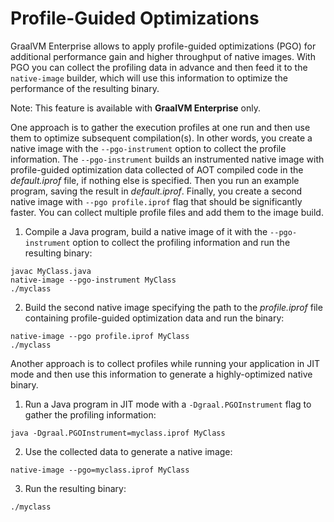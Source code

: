 # Profile-Guided Optimizations

GraalVM Enterprise allows to apply profile-guided optimizations (PGO)
for additional performance gain and higher throughput of native images. With
PGO you can collect the profiling data in advance and then feed it to the `native-image` builder, which will use this information to optimize the performance of the resulting binary.

Note: This feature is available with **GraalVM Enterprise** only.

One approach is to gather the execution profiles at one run
and then use them to optimize subsequent compilation(s). In other words, you create a native image with the `--pgo-instrument` option to collect the
profile information. The `--pgo-instrument` builds an instrumented native image
with profile-guided optimization data collected of AOT compiled code
in the _default.iprof_ file, if nothing else is specified. Then you run an
example program, saving the result in _default.iprof_. Finally, you create a
second native image with `--pgo profile.iprof` flag that should be significantly
faster. You can collect multiple profile files and add them to the image build.

1. Compile a Java program, build a native image of it with the `--pgo-instrument` option to collect the
profiling information and run the resulting binary:
```shell
javac MyClass.java
native-image --pgo-instrument MyClass
./myclass
```
2. Build the second native image specifying the path to the _profile.iprof_ file containing profile-guided optimization data and run the binary:
```shell
native-image --pgo profile.iprof MyClass
./myclass
```

Another approach is to collect profiles while running your
application in JIT mode and then use this information to generate
a highly-optimized native binary.

1. Run a Java program in JIT mode with a `-Dgraal.PGOInstrument` flag to gather the profiling information:
```shell
java -Dgraal.PGOInstrument=myclass.iprof MyClass
```
2. Use the collected data to generate a native image:
```shell
native-image --pgo=myclass.iprof MyClass
```
3. Run the resulting binary:
```shell
./myclass
```
